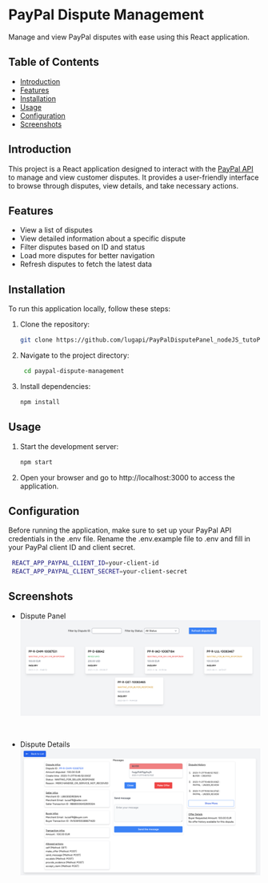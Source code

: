 # PayPal Dispute Management

Manage and view PayPal disputes with ease using this React application.

## Table of Contents

- [Introduction](#introduction)
- [Features](#features)
- [Installation](#installation)
- [Usage](#usage)
- [Configuration](#configuration)
- [Screenshots](#screenshots)

## Introduction

This project is a React application designed to interact with the [PayPal API](https://developer.paypal.com/docs/api/customer-disputes/v1/) to manage and view customer disputes. It provides a user-friendly interface to browse through disputes, view details, and take necessary actions.


## Features

- View a list of disputes
- View detailed information about a specific dispute
- Filter disputes based on ID and status
- Load more disputes for better navigation
- Refresh disputes to fetch the latest data

## Installation

To run this application locally, follow these steps:

1. Clone the repository:

   ```bash
   git clone https://github.com/lugapi/PayPalDisputePanel_nodeJS_tutoPayPal_REACT.git
   ```

2. Navigate to the project directory:

   ```bash
    cd paypal-dispute-management
   ```

3. Install dependencies:

   ```bash
   npm install
   ```

## Usage

1. Start the development server:

   ```bash
   npm start 
   ```

2. Open your browser and go to http://localhost:3000 to access the application.


## Configuration

Before running the application, make sure to set up your PayPal API credentials in the .env file. Rename the .env.example file to .env and fill in your PayPal client ID and client secret.

   ```bash
    REACT_APP_PAYPAL_CLIENT_ID=your-client-id
    REACT_APP_PAYPAL_CLIENT_SECRET=your-client-secret
   ```

## Screenshots

- Dispute Panel
![panel](./screenshots/panel.png)

<br />

- Dispute Details
![details](./screenshots/details.png)
